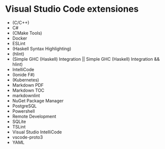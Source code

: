 # Visual Studio Code extensiones

* (C/C++)
* C#
* (CMake Tools)
* Docker
* ESLint
* (Haskell Syntax Highlighting)
* (hlint)
* (Simple GHC (Haskell) Integration || Simple GHC (Haskell) Integration && hlint)
* IntelliCode
* (Ionide F#)
* (Kubernetes)
* Markdown PDF
* Markdown TOC
* markdownlint
* NuGet Package Manager
* PostgreSQL
* Powershell
* Remote Development
* SQLite
* TSLint
* Visual Studio IntelliCode
* vscode-proto3
* YAML
